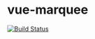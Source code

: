 # vue-marquee  

[![Build Status](https://travis-ci.org/kudouhei/vue-marquee.svg?branch=master)](https://travis-ci.org/kudouhei/vue-marquee)